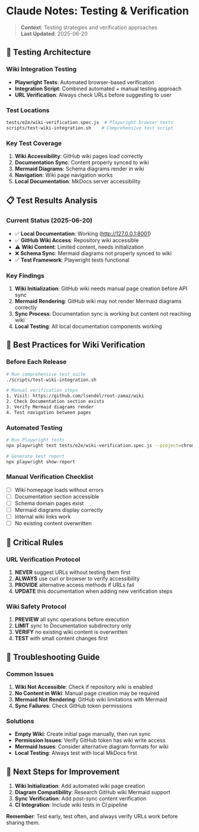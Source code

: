 # Claude Notes: Testing & Verification

> **Context**: Testing strategies and verification approaches  
> **Last Updated**: 2025-06-20

## 🧪 **Testing Architecture**

### **Wiki Integration Testing**
- **Playwright Tests**: Automated browser-based verification
- **Integration Script**: Combined automated + manual testing approach
- **URL Verification**: Always check URLs before suggesting to user

### **Test Locations**
```bash
tests/e2e/wiki-verification.spec.js  # Playwright browser tests
scripts/test-wiki-integration.sh    # Comprehensive test script
```

### **Key Test Coverage**
1. **Wiki Accessibility**: GitHub wiki pages load correctly
2. **Documentation Sync**: Content properly synced to wiki
3. **Mermaid Diagrams**: Schema diagrams render in wiki
4. **Navigation**: Wiki page navigation works
5. **Local Documentation**: MkDocs server accessibility

## 📋 **Test Results Analysis**

### **Current Status (2025-06-20)**
- ✅ **Local Documentation**: Working (http://127.0.0.1:8001)
- ✅ **GitHub Wiki Access**: Repository wiki accessible
- ⚠️  **Wiki Content**: Limited content, needs initialization
- ❌ **Schema Sync**: Mermaid diagrams not properly synced to wiki
- ✅ **Test Framework**: Playwright tests functional

### **Key Findings**
1. **Wiki Initialization**: GitHub wiki needs manual page creation before API sync
2. **Mermaid Rendering**: GitHub wiki may not render Mermaid diagrams correctly
3. **Sync Process**: Documentation sync is working but content not reaching wiki
4. **Local Testing**: All local documentation components working

## 🔄 **Best Practices for Wiki Verification**

### **Before Each Release**
```bash
# Run comprehensive test suite
./scripts/test-wiki-integration.sh

# Manual verification steps
1. Visit: https://github.com/lsendel/root-zamaz/wiki
2. Check Documentation section exists
3. Verify Mermaid diagrams render
4. Test navigation between pages
```

### **Automated Testing**
```bash
# Run Playwright tests
npx playwright test tests/e2e/wiki-verification.spec.js --project=chromium

# Generate test report
npx playwright show-report
```

### **Manual Verification Checklist**
- [ ] Wiki homepage loads without errors
- [ ] Documentation section accessible
- [ ] Schema domain pages exist
- [ ] Mermaid diagrams display correctly
- [ ] Internal wiki links work
- [ ] No existing content overwritten

## 🚨 **Critical Rules**

### **URL Verification Protocol**
1. **NEVER** suggest URLs without testing them first
2. **ALWAYS** use curl or browser to verify accessibility
3. **PROVIDE** alternative access methods if URLs fail
4. **UPDATE** this documentation when adding new verification steps

### **Wiki Safety Protocol**
1. **PREVIEW** all sync operations before execution
2. **LIMIT** sync to Documentation subdirectory only
3. **VERIFY** no existing wiki content is overwritten
4. **TEST** with small content changes first

## 🔧 **Troubleshooting Guide**

### **Common Issues**
1. **Wiki Not Accessible**: Check if repository wiki is enabled
2. **No Content in Wiki**: Manual page creation may be required
3. **Mermaid Not Rendering**: GitHub wiki limitations with Mermaid
4. **Sync Failures**: Check GitHub token permissions

### **Solutions**
- **Empty Wiki**: Create initial page manually, then run sync
- **Permission Issues**: Verify GitHub token has wiki write access
- **Mermaid Issues**: Consider alternative diagram formats for wiki
- **Local Testing**: Always test with local MkDocs first

## 🎯 **Next Steps for Improvement**

1. **Wiki Initialization**: Add automated wiki page creation
2. **Diagram Compatibility**: Research GitHub wiki Mermaid support
3. **Sync Verification**: Add post-sync content verification
4. **CI Integration**: Include wiki tests in CI pipeline

**Remember**: Test early, test often, and always verify URLs work before sharing them.